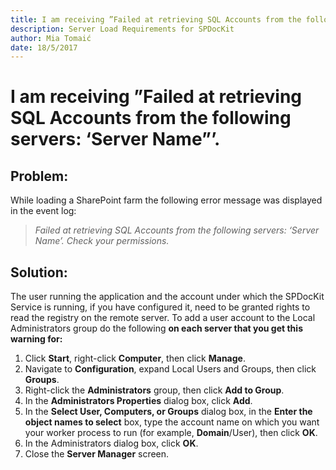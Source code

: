 ```yaml
---
title: I am receiving ”Failed at retrieving SQL Accounts from the following servers: ‘Server Name”’.
description: Server Load Requirements for SPDocKit
author: Mia Tomaić
date: 18/5/2017
---
```


# I am receiving ”Failed at retrieving SQL Accounts from the following servers: ‘Server Name”’.

## Problem:
While loading a SharePoint farm the following error message was displayed in the event log:
> *Failed at retrieving SQL Accounts from the following servers: ‘Server Name’. Check your permissions.*

## Solution:
The user running the application and the account under which the SPDocKit Service is running, if you have configured it, need to be granted rights to read the registry on the remote server. To add a user account to the Local Administrators group do the following **on each server that you get this warning for:**

1. Click **Start**, right-click **Computer**, then click **Manage**.
2. Navigate to **Configuration**, expand Local Users and Groups, then click **Groups**.
3. Right-click the **Administrators** group, then click **Add to Group**.
4. In the **Administrators Properties** dialog box, click **Add**.
5. In the **Select User, Computers, or Groups** dialog box, in the **Enter the object names to select** box, type the account name on which you want your worker process to run (for example, **Domain**/User), then click **OK**.
6. In the Administrators dialog box, click **OK**.
7. Close the **Server Manager** screen.